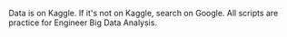 Data is on Kaggle. If it's not on Kaggle, search on Google. All scripts are practice for Engineer Big Data Analysis.
